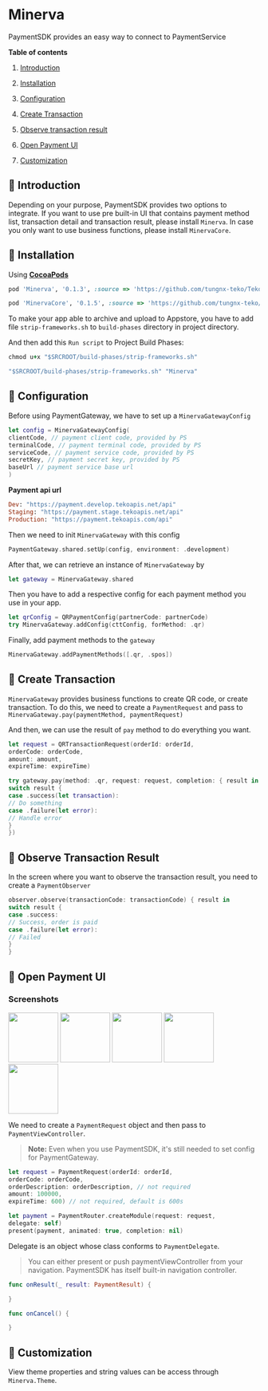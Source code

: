 # Minerva

PaymentSDK provides an easy way to connect to PaymentService

**Table of contents**

1. [Introduction](#introduction)

2. [Installation](#installation)

3. [Configuration](#configuration)

4. [Create Transaction](#create-transaction)

5. [Observe transaction result](#observe-transaction)

6. [Open Payment UI](#open-payment-ui)

7. [Customization](#customization)

## 🤚 Introduction <a name="introduction"></a>

Depending on your purpose, PaymentSDK provides two options to integrate. If you want to use pre built-in UI that contains payment method list, transaction detail and transaction result, please install `Minerva`. In case you only want to use business functions, please install `MinervaCore`.

## 🍖  Installation <a name="installation"></a>

Using **[CocoaPods](https://cocoapods.org/)**

```ruby
pod 'Minerva', '0.1.3', :source => 'https://github.com/tungnx-teko/TekoSpecs'
```

```ruby
pod 'MinervaCore', '0.1.5', :source => 'https://github.com/tungnx-teko/TekoSpecs'
```

To make your app able to archive and upload to Appstore, you have to add file `strip-frameworks.sh` to `build-phases` directory in project directory.

And then add this `Run script` to Project Build Phases:
```ruby
chmod u+x "$SRCROOT/build-phases/strip-frameworks.sh"

"$SRCROOT/build-phases/strip-frameworks.sh" "Minerva"
```

## 🔩 Configuration<a name="configuration"></a>

Before using PaymentGateway, we have to set up a `MinervaGatewayConfig`

```swift
let config = MinervaGatewayConfig(
clientCode, // payment client code, provided by PS
terminalCode, // payment terminal code, provided by PS
serviceCode, // payment service code, provided by PS
secretKey, // payment secret key, provided by PS
baseUrl // payment service base url
)
```

**Payment api url**

```ruby
Dev: "https://payment.develop.tekoapis.net/api"
Staging: "https://payment.stage.tekoapis.net/api"
Production: "https://payment.tekoapis.com/api"
```

Then we need to init `MinervaGateway` with this config

```swift
PaymentGateway.shared.setUp(config, environment: .development)
```

After that, we can retrieve an instance of `MinervaGateway` by

```swift
let gateway = MinervaGateway.shared
```

Then you have to add a respective config for each payment method you use in your app.

```swift
let qrConfig = QRPaymentConfig(partnerCode: partnerCode)
try MinervaGateway.addConfig(cttConfig, forMethod: .qr)
```

Finally, add payment methods to the `gateway`

```swift
MinervaGateway.addPaymentMethods([.qr, .spos])
```


## 🔑 Create Transaction<a name="create-transaction"></a>

`MinervaGateway` provides business functions to create QR code, or create transaction. To do this, we need to create a `PaymentRequest` and pass to `MinervaGateway.pay(paymentMethod, paymentRequest)`

And then, we can use the result of `pay` method to do everything you want.

```swift
let request = QRTransactionRequest(orderId: orderId,
orderCode: orderCode,
amount: amount, 
expireTime: expireTime)                                     
```

```swift
try gateway.pay(method: .qr, request: request, completion: { result in
switch result {
case .success(let transaction):
// Do something
case .failure(let error):
// Handle error
}
})  
```

## 🔑 Observe Transaction Result<a name="observe-transaction"></a>

In the screen where you want to observe the transaction result, you need to create a `PaymentObserver`

```swift
observer.observe(transactionCode: transactionCode) { result in
switch result {
case .success:
// Success, order is paid
case .failure(let error):
// Failed
}
}
```

## 🔑 Open Payment UI<a name="open-payment-ui"></a>

### Screenshots

<p float="left">
<img src="https://i.imgur.com/cGTRiaa.png" width="100" />
<img src="https://i.imgur.com/AFW3VMW.png" width="100" /> 
<img src="https://i.imgur.com/qbWj3z8.png" width="100" />
<img src="https://i.imgur.com/OYn0BS9.png" width="100" />
<img src="https://i.imgur.com/6PDyS71.png" width="100" />
</p>

We need to create a `PaymentRequest` object and then pass to `PaymentViewController`.

> **Note:** Even when you use PaymentSDK, it's still needed to set config for PaymentGateway.

```swift
let request = PaymentRequest(orderId: orderId,
orderCode: orderCode,
orderDescription: orderDescription, // not required
amount: 100000,
expireTime: 600) // not required, default is 600s
```

```swift
let payment = PaymentRouter.createModule(request: request, 
delegate: self)
present(payment, animated: true, completion: nil)
```

Delegate is an object whose class conforms to `PaymentDelegate`. 

> You can either present or push paymentViewController from your navigation. PaymentSDK has itself built-in navigation controller. 

```swift
func onResult(_ result: PaymentResult) {

}

func onCancel() {

}
```

## 🌈 Customization<a name="customization"></a>

View theme properties and string values can be access through `Minerva.Theme`.
